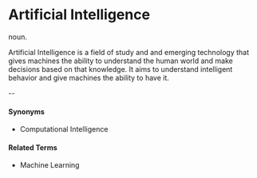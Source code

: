 # Artificial Intelligence
noun.

Artificial Intelligence is a field of study and and emerging technology that gives machines the ability to understand the human world and make decisions based on that knowledge. It aims to understand intelligent behavior and give machines the ability to have it.

--

#### Synonyms
* Computational Intelligence

#### Related Terms
* Machine Learning

